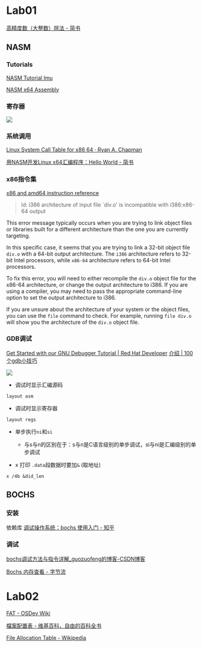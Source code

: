 
# Lab01

[高精度数（大整数）除法 - 简书](https://www.jianshu.com/p/769f8ae05b89)

## NASM

### Tutorials

[NASM Tutorial lmu](https://cs.lmu.edu/~ray/notes/nasmtutorial/)

[NASM x64 Assembly](https://www.cs.uaf.edu/2017/fall/cs301/reference/x86_64.html)


### 寄存器

![](https://chillcharlie-img.oss-cn-hangzhou.aliyuncs.com/imgae/2023/03/22/d3288ae47b38ead4be94368d401c21af_202303221543341.png)


### 系统调用

[Linux System Call Table for x86 64 · Ryan A. Chapman](https://blog.rchapman.org/posts/Linux_System_Call_Table_for_x86_64/)

[用NASM开发Linux x64汇编程序：Hello World - 简书](https://www.jianshu.com/p/e7430b713186)


### x86指令集
[x86 and amd64 instruction reference](https://www.felixcloutier.com/x86/)

> ld: i386 architecture of input file `div.o' is incompatible with i386:x86-64 output

This error message typically occurs when you are trying to link object files or libraries built for a different architecture than the one you are currently targeting.

In this specific case, it seems that you are trying to link a 32-bit object file `div.o` with a 64-bit output architecture. The `i386` architecture refers to 32-bit Intel processors, while `x86-64` architecture refers to 64-bit Intel processors.

To fix this error, you will need to either recompile the `div.o` object file for the x86-64 architecture, or change the output architecture to i386. If you are using a compiler, you may need to pass the appropriate command-line option to set the output architecture to i386.

If you are unsure about the architecture of your system or the object files, you can use the `file` command to check. For example, running `file div.o` will show you the architecture of the `div.o` object file.

### GDB调试
[Get Started with our GNU Debugger Tutorial | Red Hat Developer](https://developers.redhat.com/blog/2021/04/30/the-gdb-developers-gnu-debugger-tutorial-part-1-getting-started-with-the-debugger)
[介绍 | 100个gdb小技巧](https://wizardforcel.gitbooks.io/100-gdb-tips/content/)


![](https://chillcharlie-img.oss-cn-hangzhou.aliyuncs.com/imgae/2023/03/24/65f6080c772b12a39ad18e7446a97ed5_202303241016852.png)

- 调试时显示汇编源码
```gdb
layout asm
```
- 调试时显示寄存器
```gdb
layout regs
```

- 单步执行`ni`和`si`
	- 与s与n的区别在于：s与n是C语言级别的单步调试，si与ni是汇编级别的单步调试


- x 打印 `.data`段数据时要加`&` (取地址)
```gdb
x /4b &did_len
```
## BOCHS
### 安装
依赖库
[调试操作系统：bochs 使用入门 - 知乎](https://zhuanlan.zhihu.com/p/84984590)

### 调试
[bochs调试方法与指令详解\_guozuofeng的博客-CSDN博客](https://blog.csdn.net/guozuofeng/article/details/102646618)


[Bochs 内存查看 - 字节流](http://www.bytekits.com/bochs/bochs-show-mem-cmd.html#:~:text=Bochs%20%E5%86%85%E5%AD%98%E6%9F%A5%E7%9C%8B%201%20x%20%2Fnuf%20%5Baddr%5D%20%E6%98%BE%E7%A4%BA%E7%BA%BF%E6%80%A7%E5%9C%B0%E5%9D%80%EF%BC%88Linear,Address%EF%BC%89%E7%9A%84%E5%86%85%E5%AE%B9%202%20xp%20%2Fnuf%20%5Baddr%5D%20%E6%98%BE%E7%A4%BA%E7%89%A9%E7%90%86%E5%9C%B0%E5%9D%80%EF%BC%88Physical%20Address%EF%BC%89%E7%9A%84%E5%86%85%E5%AE%B9)



# Lab02


[FAT - OSDev Wiki](https://wiki.osdev.org/FAT#FAT_12)

[檔案配置表 - 维基百科，自由的百科全书](https://zh.wikipedia.org/wiki/%E6%AA%94%E6%A1%88%E9%85%8D%E7%BD%AE%E8%A1%A8)

[File Allocation Table - Wikipedia](https://en.wikipedia.org/wiki/File_Allocation_Table#FAT12)